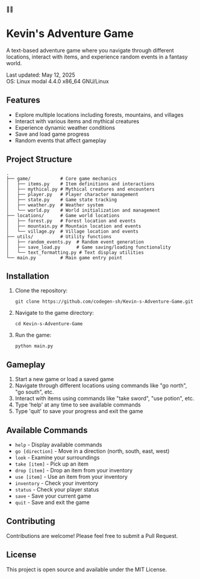 🌈🌈
# Kevin's Adventure Game

A text-based adventure game where you navigate through different locations, interact with items, and experience random events in a fantasy world.

Last updated: May 12, 2025  
OS: Linux modal 4.4.0 x86_64 GNU/Linux

## Features

- Explore multiple locations including forests, mountains, and villages
- Interact with various items and mythical creatures
- Experience dynamic weather conditions
- Save and load game progress
- Random events that affect gameplay

## Project Structure

```
.
├── game/           # Core game mechanics
│   ├── items.py    # Item definitions and interactions
│   ├── mythical.py # Mythical creatures and encounters
│   ├── player.py   # Player character management
│   ├── state.py    # Game state tracking
│   ├── weather.py  # Weather system
│   └── world.py    # World initialization and management
├── locations/      # Game world locations
│   ├── forest.py   # Forest location and events
│   ├── mountain.py # Mountain location and events
│   └── village.py  # Village location and events
├── utils/          # Utility functions
│   ├── random_events.py  # Random event generation
│   ├── save_load.py      # Game saving/loading functionality
│   └── text_formatting.py # Text display utilities
└── main.py         # Main game entry point
```

## Installation

1. Clone the repository:
   ```
   git clone https://github.com/codegen-sh/Kevin-s-Adventure-Game.git
   ```

2. Navigate to the game directory:
   ```
   cd Kevin-s-Adventure-Game
   ```

3. Run the game:
   ```
   python main.py
   ```

## Gameplay

1. Start a new game or load a saved game
2. Navigate through different locations using commands like "go north", "go south", etc.
3. Interact with items using commands like "take sword", "use potion", etc.
4. Type 'help' at any time to see available commands
5. Type 'quit' to save your progress and exit the game

## Available Commands

- `help` - Display available commands
- `go [direction]` - Move in a direction (north, south, east, west)
- `look` - Examine your surroundings
- `take [item]` - Pick up an item
- `drop [item]` - Drop an item from your inventory
- `use [item]` - Use an item from your inventory
- `inventory` - Check your inventory
- `status` - Check your player status
- `save` - Save your current game
- `quit` - Save and exit the game

## Contributing

Contributions are welcome! Please feel free to submit a Pull Request.

## License

This project is open source and available under the MIT License.

